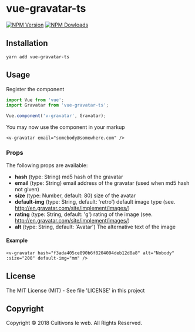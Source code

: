# vue-gravatar-ts

[![NPM Version](https://img.shields.io/npm/v/vue-gravatar.svg)](https://www.npmjs.com/package/vue-gravatar-ts)
[![NPM Dowloads](https://img.shields.io/npm/dm/vue-gravatar.svg)](https://www.npmjs.com/package/vue-gravatar-ts)



## Installation

```
yarn add vue-gravatar-ts
```

## Usage

Register the component

```js
import Vue from 'vue';
import Gravatar from 'vue-gravatar-ts';

Vue.component('v-gravatar', Gravatar);
```

You may now use the component in your markup

```vue
<v-gravatar email="somebody@somewhere.com" />
```

### Props

The following props are available:

* **hash** (type: String) md5 hash of the gravatar
* **email** (type: String) email address of the gravatar (used when md5 hash not given)
* **size** (type: Number, default: 80) size of the avatar
* **default-img** (type: String, default: 'retro') default image type (see. http://en.gravatar.com/site/implement/images/)
* **rating** (type: String, default: 'g') rating of the image (see. http://en.gravatar.com/site/implement/images/)
* **alt** (type: String, default: 'Avatar') The alternative text of the image

#### Example

```vue
<v-gravatar hash="f3ada405ce890b6f8204094deb12d8a8" alt="Nobody" :size="200" default-img="mm" />
```

## License

The MIT License (MIT) - See file 'LICENSE' in this project

## Copyright

Copyright © 2018 Cultivons le web. All Rights Reserved.
